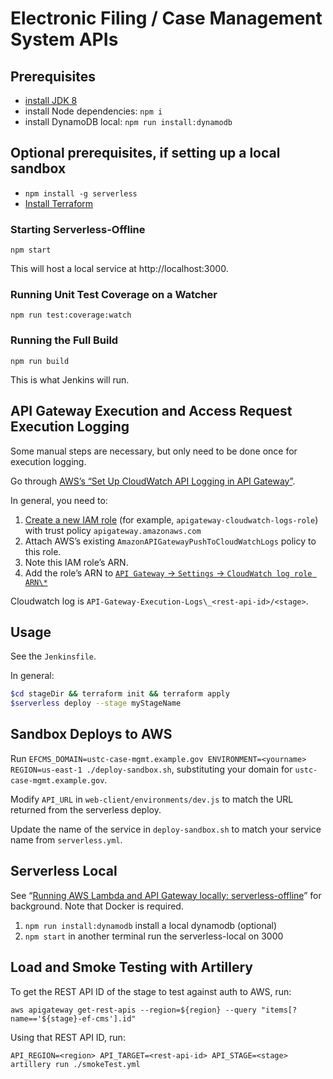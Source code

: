 # Electronic Filing / Case Management System APIs

## Prerequisites

- [install JDK 8](https://www.oracle.com/technetwork/java/javase/downloads/jdk8-downloads-2133151.html)
- install Node dependencies: `npm i`
- install DynamoDB local: `npm run install:dynamodb`

## Optional prerequisites, if setting up a local sandbox

- `npm install -g serverless`
- [Install Terraform](https://www.terraform.io/intro/getting-started/install.html)

### Starting Serverless-Offline

`npm start`

This will host a local service at http://localhost:3000.

### Running Unit Test Coverage on a Watcher

`npm run test:coverage:watch`

### Running the Full Build

`npm run build`

This is what Jenkins will run.

## API Gateway Execution and Access Request Execution Logging

Some manual steps are necessary, but only need to be done once for execution logging.

Go through [AWS’s “Set Up CloudWatch API Logging in API Gateway”](https://aws.amazon.com/premiumsupport/knowledge-center/api-gateway-cloudwatch-logs/).

In general, you need to:

1.  [Create a new IAM role](https://console.aws.amazon.com/iam/home?region=us-east-1#/roles$new?step=type) (for example, `apigateway-cloudwatch-logs-role`) with trust policy `apigateway.amazonaws.com`
2.  Attach AWS’s existing `AmazonAPIGatewayPushToCloudWatchLogs` policy to this role.
3.  Note this IAM role’s ARN.
4.  Add the role’s ARN to [`API Gateway` -> `Settings` -> `CloudWatch log role ARN\*`](https://console.aws.amazon.com/apigateway/home?region=us-east-1#/settings)

Cloudwatch log is `API-Gateway-Execution-Logs\_<rest-api-id>/<stage>`.

## Usage

See the `Jenkinsfile`.

In general:
```sh
$cd stageDir && terraform init && terraform apply
$serverless deploy --stage myStageName
```

## Sandbox Deploys to AWS

Run `EFCMS_DOMAIN=ustc-case-mgmt.example.gov ENVIRONMENT=<yourname> REGION=us-east-1 ./deploy-sandbox.sh`, substituting your domain for `ustc-case-mgmt.example.gov`.

Modify `API_URL` in `web-client/environments/dev.js` to match the URL returned from the serverless deploy.

Update the name of the service in `deploy-sandbox.sh` to match your service name from `serverless.yml`.

## Serverless Local

See “[Running AWS Lambda and API Gateway locally: serverless-offline](https://medium.com/a-man-with-no-server/running-aws-lambda-and-api-gateway-locally-serverless-offline-3c64b3e54772)” for background. Note that Docker is required.

1. `npm run install:dynamodb` install a local dynamodb (optional)
2. `npm start` in another terminal run the serverless-local on 3000

## Load and Smoke Testing with Artillery

To get the REST API ID of the stage to test against auth to AWS, run:

`aws apigateway get-rest-apis --region=${region} --query "items[?name=='${stage}-ef-cms'].id"`

Using that REST API ID, run:

`API_REGION=<region> API_TARGET=<rest-api-id> API_STAGE=<stage> artillery run ./smokeTest.yml`

